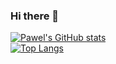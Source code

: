 ### Hi there 👋 
[![Pawel's GitHub stats](https://github-readme-stats.vercel.app/api?username=Pawel-Iskra&show_icons=true&theme=)](https://github.com/anuraghazra/github-readme-stats)<br>
[![Top Langs](https://github-readme-stats.vercel.app/api/top-langs/?username=Pawel-Iskra&layout=compact)](https://github.com/anuraghazra/github-readme-stats)
<br>


<!--<img src= "https://user-images.githubusercontent.com/52103903/145461848-16436bdc-2aa0-44d4-9b8f-bc585f2d835f.png" width="42" height="32">-->
<!--<img src= "https://user-images.githubusercontent.com/52103903/145464321-38feeaf1-8b4a-4b7c-9008-68815e49469e.png" width="40" height="40">-->



<!--
**Pawel-Iskra/Pawel-Iskra** is a ✨ _special_ ✨ repository because its `README.md` (this file) appears on your GitHub profile.

Here are some ideas to get you started:

- 🔭 I’m currently working on ...
- 🌱 I’m currently learning ...
- 👯 I’m looking to collaborate on ...
- 🤔 I’m looking for help with ...
- 💬 Ask me about ...
- 📫 How to reach me: ...
- 😄 Pronouns: ...
- ⚡ Fun fact: ...
-->
